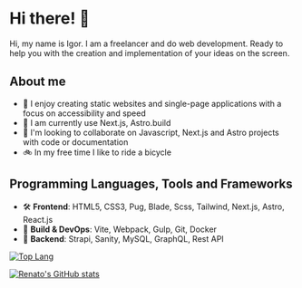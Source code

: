 # Hi there! 👋

Hi, my name is Igor. I am a freelancer and do web development. Ready to help you with the creation and implementation of your ideas on the screen.

## About me

- 🔭 I enjoy creating static websites and single-page applications with a focus on accessibility and speed
- 🌱 I am currently use Next.js, Astro.build
- 👯 I'm looking to collaborate on Javascript, Next.js and Astro projects with code or documentation
- 🚲 In my free time I like to ride a bicycle

## Programming Languages, Tools and Frameworks
- 🛠️ **Frontend**: HTML5, CSS3, Pug, Blade, Scss, Tailwind, Next.js, Astro, React.js
- 🐙 **Build & DevOps**: Vite, Webpack, Gulp, Git, Docker 
- 🧱 **Backend**: Strapi, Sanity, MySQL, GraphQL, Rest API 

[//]: # (## Featured Projects)

[//]: # ()
[//]: # (- 🖼️ [Portfolio]&#40;https://igorlov.ru/&#41; - Displays my portfolio, written using Astro, Markdown and Content collection)

[//]: # (- 🎬 [Oscar Nominees]&#40;https://nomeacoes-oscar.netlify.app/&#41; - Shows information about Oscar nominees using an Astro static website)

[//]: # (- 🏁 [F1 Next]&#40;https://f1next.netlify.app/&#41; - Displays the schedule for Formula 1 races using Nuxt)

[//]: # (- 🧬 [AlkaBlog]&#40;https://alkablog.netlify.app/&#41; &#40;Work in Progress&#41; - This project showcases how to implement data fetching, layout, routes, async components and virtual lists with Nuxt and Vue )

[//]: # (- 🏙️ [Luminares Arq]&#40;https://luminares-arq.netlify.app/&#41; - A website for a fictitious architecture company, built using Nuxt, VueJS, Typescript, and SASS)

[//]: # (- 📚 [Bookshelf]&#40;https://ralacerda-books.netlify.app/&#41; - Displays the list of books I've read and recommend. The data comes from Contentful CMS and is built using NextJS)

[//]: # (- 🛜 [Team Connect]&#40;https://team-connect.netlify.app/&#41; - A satire website to showcase my skills in designing website for products)

[//]: # (- 🎨 [Multiple Contrast Checker]&#40;https://multiple-contrast-checker.netlify.app/&#41; &#40;Work In Progress&#41; - Web App to test the contrast of multiple colors at the same time)

[//]: # ()


[//]: # (## Open Source)

[//]: # ()
[//]: # (- 🤝 Contributed code and documentation for [Astro]&#40;https://astro.build/&#41;, [Doom Emacs]&#40;https://github.com/doomemacs/doomemacs&#41;, and other projects)

[//]: # (- 🎃 Participated in [Hacktoberfest]&#40;https://hacktoberfest.com/&#41; and contributed to open-source projects)

[//]: # (- 📖 All my projects hosted on GitHub are open source, feel free to fork or contribute)

[//]: # (- 🦬 Using GNU/Linux as my primary operating system for almost 10 years)

[//]: # (## Goals)

[//]: # ()
[//]: # (- 👨‍💻 Start a career as a front-end developer)

[//]: # (- 👨‍🎓 Continuously learn new things and share that knowledge with others)

[//]: # (- 🌐 Develop accessible, fast, and helpful websites)

[//]: # (- 🏗️ Contribute to and help maintain open-source and free software)

[//]: # ([![@ralacerda Astro contributions]&#40;https://astro.badg.es/v1/contributor/ralacerda.svg&#41;]&#40;https://astro.badg.es/v1/contributor/ralacerda/&#41;)

[![Top Lang](https://github-readme-stats.vercel.app/api/top-langs/?username=woorg&layout=compact&theme=dark)](https://github-readme-stats.vercel.app/api/top-langs/?username=wooorg&layout=compact&theme=dark)

[![Renato's GitHub stats](https://github-readme-stats.vercel.app/api?username=woorg&hide=stars&show_icons=true&theme=dark&hide_rank=true#gh-dark-mode-only)](https://github-readme-stats.vercel.app/api?username=woorg&hide=stars&show_icons=true&theme=dark&hide_rank=true)





